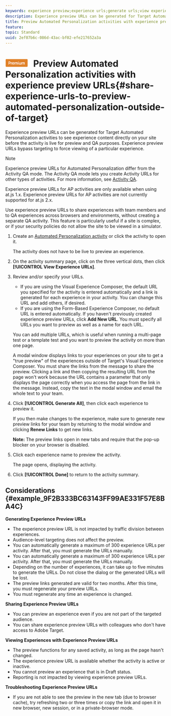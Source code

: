 ```yaml
---
keywords: experience preview;experience urls;generate urls;view experience urls
description: Experience preview URLs can be generated for Target Automated Personalization activities to see experience content directly on your site before the activity is live for preview and QA purposes. Experience preview URLs bypass targeting to force viewing of a particular experience.
title: Preview Automated Personalization activities with experience preview URLs
feature: 
topic: Standard
uuid: 2ef07b6c-086d-43ac-bf02-efe217652a3a
---
```


# ![PREMIUM](/help/assets/premium.png) Preview Automated Personalization activities with experience preview URLs{#share-experience-urls-to-preview-automated-personalization-outside-of-target}

Experience preview URLs can be generated for Target Automated Personalization activities to see experience content directly on your site before the activity is live for preview and QA purposes. Experience preview URLs bypass targeting to force viewing of a particular experience.

>[!NOTE]
>
>Experience preview URLs for Automated Personalization differ from the Activity QA mode. The Activity QA mode lets you create Activity URLs for other types of activities. For more information, see [Activity QA](../../c-activities/c-activity-qa/activity-qa.md#concept_9329EF33DE7D41CA9815C8115DBC4E40).
>
>Experience preview URLs for AP activities are only available when using at.js 1.x. Experience preview URLs for AP activities are not currently supported for at.js 2.x.

Use experience preview URLs to share experiences with team members and to QA experiences across browsers and environments, without creating a separate QA activity. This feature is particularly useful if a site is complex, or if your security policies do not allow the site to be viewed in a simulator. 

1. Create an [Automated Personalization activity](../../c-activities/t-automated-personalization/create-ap-activity.md#task_8AAF837796D74CF893CA2F88BA1491C9) or click the activity to open it.

   The activity does not have to be live to preview an experience. 
1. On the activity summary page, click on the three vertical dots, then click **[!UICONTROL View Experience URLs]**.
1. Review and/or specify your URLs.

   * If you are using the Visual Experience Composer, the default URL you specified for the activity is entered automatically and a link is generated for each experience in your activity. You can change this URL and add others, if desired. 
   * If you are using the Form-Based Experience Composer, no default URL is entered automatically. If you haven't previously created experience preview URLs, click **Add New URL**. You must specify all URLs you want to preview as well as a name for each URL.

   You can add multiple URLs, which is useful when running a multi-page test or a template test and you want to preview the activity on more than one page.

   A modal window displays links to your experiences on your site to get a "true preview" of the experiences outside of Target's Visual Experience Composer. You must share the links from the message to share the preview. Clicking a link and then copying the resulting URL from the page won't work because the URL contains a parameter that only displays the page correctly when you access the page from the link in the message. Instead, copy the text in the modal window and email the whole text to your team. 
1. Click **[!UICONTROL Generate All]**, then click each experience to preview it.

   If you then make changes to the experience, make sure to generate new preview links for your team by returning to the modal window and clicking **Renew Links** to get new links.

   **Note:** The preview links open in new tabs and require that the pop-up blocker on your browser is disabled. 

1. Click each experience name to preview the activity.

   The page opens, displaying the activity. 
1. Click **[!UICONTROL Done]** to return to the activity summary.

## Considerations {#example_9F2B333BC63143FF99AE331F57E8BA4C}

**Generating Experience Preview URLs**

* The experience preview URL is not impacted by traffic division between experiences. 
* Audience-level targeting does not affect the preview. 
* You can automatically generate a maximum of 300 experience URLs per activity. After that, you must generate the URLs manually. 
* You can automatically generate a maximum of 300 experience URLs per activity. After that, you must generate the URLs manually. 
* Depending on the number of experiences, it can take up to five minutes to generate the URLs. Do not close the dialog or the generated URLs will be lost. 
* The preview links generated are valid for two months. After this time, you must regenerate your preview URLs. 
* You must regenerate any time an experience is changed.

**Sharing Experience Preview URLs**

* You can preview an experience even if you are not part of the targeted audience. 
* You can share experience preview URLs with colleagues who don't have access to Adobe Target.

**Viewing Experiences with Experience Preview URLs**

* The preview functions for any saved activity, as long as the page hasn't changed. 
* The experience preview URL is available whether the activity is active or inactive. 
* You cannot preview an experience that is in Draft status.
* Reporting is not impacted by viewing experience preview URLs.

**Troubleshooting Experience Preview URLs**

* If you are not able to see the preview in the new tab (due to browser cache), try refreshing two or three times or copy the link and open it in new browser, new session, or in a private-browser mode. 
